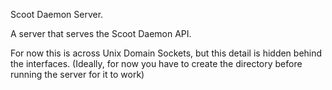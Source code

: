 Scoot Daemon Server.

A server that serves the Scoot Daemon API.

For now this is across Unix Domain Sockets, but this detail is hidden behind the interfaces. (Ideally, for now you have to create the directory before running the server for it to work)
